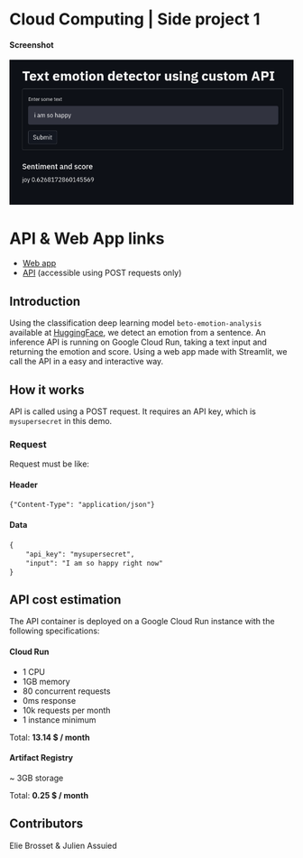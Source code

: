 # Cloud Computing | Side project 1

#### Screenshot
![screenshot](https://raw.githubusercontent.com/Youplala/API-webapp/master/webapp/screenshot.png)


# API & Web App links
- [Web app](https://streamlit-webapp1.herokuapp.com/)
- [API](https://api-qx6f75jsla-ew.a.run.app/run) (accessible using POST requests only)

## Introduction

Using the classification deep learning model ```beto-emotion-analysis``` available at [HuggingFace](https://huggingface.co/finiteautomata/beto-emotion-analysis), we detect an emotion from a sentence. An inference API is running on Google Cloud Run, taking a text input and returning the emotion and score. Using a web app made with Streamlit, we call the API in a easy and interactive way.

## How it works
API is called using a POST request. It requires an API key, which is `mysupersecret` in this demo.

### Request
Request must be like: 

#### Header

```
{"Content-Type": "application/json"}
```

#### Data

```
{
    "api_key": "mysupersecret",
    "input": "I am so happy right now"
}
```



## API cost estimation

The API container is deployed on a Google Cloud Run instance with the following specifications: 

#### Cloud Run
- 1 CPU
- 1GB memory
- 80 concurrent requests
- 0ms response
- 10k requests per month
- 1 instance minimum

Total: **13.14 $ / month**

#### Artifact Registry

~ 3GB storage

Total: **0.25 $ / month**

## Contributors

Elie Brosset & Julien Assuied



